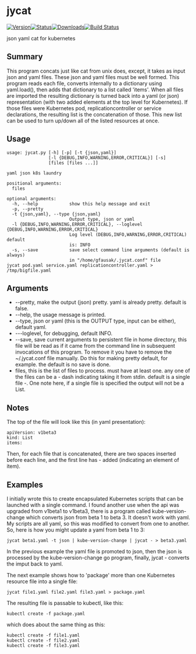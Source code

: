 # jycat
[![Version](https://pypip.in/version/jycat/badge.svg)![Status](https://pypip.in/status/jycat/badge.svg)![Downloads](https://pypip.in/download/jycat/badge.svg)](https://pypi.python.org/pypi/jycat/)[![Build Status](https://travis-ci.org/tacodata/jycat.svg?branch=master)](https://travis-ci.org/lgfausak/jycat)

json yaml cat for kubernetes

## Summary
This program concats just like cat from unix does, except,
it takes as input json and yaml files.  These json and yaml files must
be well formed. This program reads each file, converts internally to
a dictionary using yaml.load(), then adds that dictionary to a list
called 'items'.  When all files are imported the resulting dictionary
is turned back into a yaml (or json) representation (with two added elements at
the top level for Kubernetes).  If those files were Kubernetes pod,
replicationcontroller or service declarations, the resulting list is
the concatenation of those. This new list can be used to turn up/down
all of the listed resources at once. 

## Usage
```
usage: jycat.py [-h] [-p] [-t {json,yaml}]
                [-l {DEBUG,INFO,WARNING,ERROR,CRITICAL}] [-s]
                [files [files ...]]

yaml json k8s laundry

positional arguments:
  files

optional arguments:
  -h, --help            show this help message and exit
  -p, --pretty
  -t {json,yaml}, --type {json,yaml}
                        Output type, json or yaml
  -l {DEBUG,INFO,WARNING,ERROR,CRITICAL}, --loglevel {DEBUG,INFO,WARNING,ERROR,CRITICAL}
                        Log level (DEBUG,INFO,WARNING,ERROR,CRITICAL) default
                        is: INFO
  -s, --save            save select command line arguments (default is always)
                        in "/home/gfausak/.jycat.conf" file
jycat pod.yaml service.yaml replicationcontroller.yaml > /tmp/bigfile.yaml
```
## Arguments
* --pretty, make the output (json) pretty. yaml is already pretty. default is false.
* --help, the usage message is printed.
* --type, json or yaml (this is the OUTPUT type, input can be either), default yaml.
* ---loglevel, for debugging, default INFO.
* --save, save current arguments to persistent file in home directory, this file will be read as if it came from the command line in subsequent invocations of this program.  To remove it you have to remove the ~/.jycat.conf file manually. Do this for making pretty default, for example. the default is no save is done.
* files, this is the list of files to process. must have at least one. any one of the files can be a - dash indicating taking it from stdin. default is a single file -.  One note here, if a single file is specified the output will not be a List.

## Notes
The top of the file will look like this (in yaml presentation):

```
apiVersion: v1beta3
kind: List
items:
```

Then, for each file that is concatenated, there are two spaces inserted before
each line, and the first line has - added (indicating an element of item).

## Examples
I initially wrote this to create encapsulated Kubernetes scripts that can
be launched with a single command.  I found another use when the api was upgraded
from v1beta1 to v1beta3, there is a program called kube-version-change which converts
json from beta 1 to beta 3.  It doesn't work with yaml.  My scripts are all yaml,
so this was modified to convert from one to another. So, here is how you might update
a yaml from beta 1 to 3:

```
jycat beta1.yaml -t json | kube-version-change | jycat - > beta3.yaml
```

In the previous example the yaml file is promoted to json, then the json is
processed by the kube-version-change go program, finally, jycat - converts the
imput back to yaml.

The next example shows how to 'package' more than one Kubernetes resource file
into a single file:

```
jycat file1.yaml file2.yaml file3.yaml > package.yaml
```

The resulting file is passable to kubectl, like this:

```
kubectl create -f package.yaml
```

which does about the same thing as this:
```
kubectl create -f file1.yaml
kubectl create -f file2.yaml
kubectl create -f file3.yaml
```

